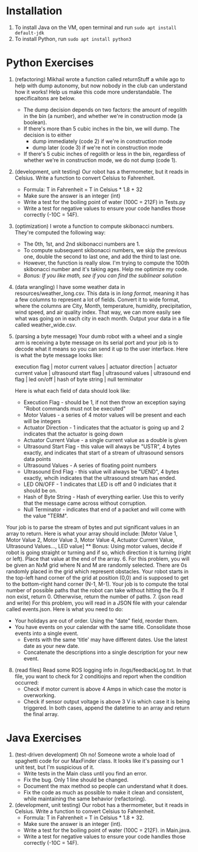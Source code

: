 # Installation
1. To install Java on the VM, open terminal and run ```sudo apt install default-jdk```
2. To install Python, run ```sudo apt install python3```
# Python Exercises
1. (refactoring) Mikhail wrote a function called returnStuff a while ago to help with dump autonomy, but now nobody in the club can understand how it works! Help us make this code more understandable. The specificaitons are below.
    * The dump decision depends on two factors: the amount of regolith in the bin (a number), and whether we're in construction mode (a boolean).
    * If there's more than 5 cubic inches in the bin, we will dump. The decision is to either
        * dump immediately (code 2) if we're in construction mode
        * dump later (code 3) if we're not in construction mode
    * If there's 5 cubic inches of regolith or less in the bin, regardless of whether we're in construction mode, we do not dump (code 1).
2. (development, unit testing) Our robot has a thermometer, but it reads in Celsius. Write a function to convert Celsius to Fahrenheit.
    * Formula: T in Fahrenheit = T in Celsius * 1.8 + 32
    * Make sure the answer is an integer (int)
    * Write a test for the boiling point of water (100C = 212F) in Tests.py
    * Write a test for negative values to ensure your code handles those correctly (-10C = 14F).
3. (optimization) I wrote a function to compute skibonacci numbers. They're computed the following way:
    * The 0th, 1st, and 2nd skibonacci numbers are 1.
    * To compute subsequent skibonacci numbers, we skip the previous one, double the second to last one, and add the third to last one. 
    * However, the function is really slow. I'm trying to compute the 100th skibonacci number and it's taking ages. Help me optimize my code.
    * *Bonus: If you like math, see if you can find the sublinear solution*
4. (data wrangling) I have some weather data in resources/weather_long.csv.  This data is in *long format*, meaning it has a few columns to represent a lot of fields. Convert it to wide format, where the columns are City, Month, temperature, humidity, precipitation, wind speed, and air quality index. That way, we can more easily see what was going on in each city in each month. Output your data in a file called weather_wide.csv.
5. (parsing a byte message) Your dumb robot with a wheel and a single arm is receiving a byte message on its serial port and your job is to decode what it means so you can send it up to the user interface. Here is what the byte message looks like:

   execution flag | motor current values | actuator direction | actuator current value | ultrasound start flag | ultrasound values | ultrasound end flag | led on/off | hash of byte string | null terminator

   Here is what each field of data should look like:
   -  Execution Flag - should be 1, if not then throw an exception saying "Robot commands must not be executed"
   -  Motor Values - a series of 4 motor values will be present and each will be integers
   -  Actuator Direction - 1 indicates that the actuator is going up and 2 indicates that the actuator is going down
   -  Actuator Current Value - a single current value as a double is given
   -  Ultrasound Start Flag - this value will always be "USTR", 4 bytes exactly, and indicates that start of a stream of ultrasound sensors data points
   -  Ultrasound Values - A series of floating point numbers
   -  Ultrasound End Flag - this value will always be "UEND", 4 bytes exactly, whcih indicates that the ultrasound stream has ended.
   -  LED ON/OFF - 1 indicates that LED is off and 0 indiciates that it should be on.
   -  Hash of Byte String - Hash of everything earlier. Use this to verify that the message came across without corruption.
   -  Null Terminator - indicates that end of a packet and will come with the value "TERM".

  Your job is to parse the stream of bytes and put significant values in an array to return. Here is what your array should include:
  [Motor Value 1, Motor Value 2, Motor Value 3, Motor Value 4, Actuator Current Value, Ultrasound Values..., LED value]
  ** Bonus: Using motor values, decide if robot is going straight or turning and if so, which direction it is turning (right or left). Place that value at the end of the array.
6. For this problem, you will be given an NxM grid where N and M are randomly selected. There are 0s randomly placed in the grid which represent obstacles. Your robot starts in the top-left hand corner of the grid at position (0,0) and is supposed to get to the bottom-right hand corner (N-1, M-1). Your job is to compute the total number of possible paths that the robot can take without hitting the 0s. If non exist, return 0. Otherwvise, return the number of paths.
7. (json read and write) For this problem, you will read in a JSON file with your calendar called events.json. Here is what you need to do:
   -  Your holidays are out of order. Using the "date" field, reorder them.
   -  You have events on your calendar with the same title. Consolidate those events into a single event.
        * Events with the same 'title' may have different dates. Use the latest date as your new date.
        * Concatenate the descriptions into a single description for your new event.
8. (read files) Read some ROS logging info in /logs/feedbackLog.txt. In that file, you want to check for 2 conditiojns and report when the condition occurred:
   - Check if motor current is above 4 Amps in which case the motor is overworking.
   - Check if sensor output voltage is above 3 V is which case it is being triggered.
In both cases, append the datetime to an array and return the final array.

# Java Exercises
1. (test-driven development) Oh no! Someone wrote a whole load of spaghetti code for our MaxFinder class. It looks like it's passing our 1 unit test, but I'm suspicious of it. 
    - Write tests in the Main class until you find an error.
    - Fix the bug. Only 1 line should be changed.
    - Document the max method so people can understand what it does.
    - Fix the code as much as possible to make it clean and consistent, while maintaining the same behavior (refactoring).
2. (development, unit testing) Our robot has a thermometer, but it reads in Celsius. Write a function to convert Celsius to Fahrenheit.
    * Formula: T in Fahrenheit = T in Celsius * 1.8 + 32.
    * Make sure the answer is an integer (int).
    * Write a test for the boiling point of water (100C = 212F). in Main.java.
    * Write a test for negative values to ensure your code handles those correctly (-10C = 14F).
